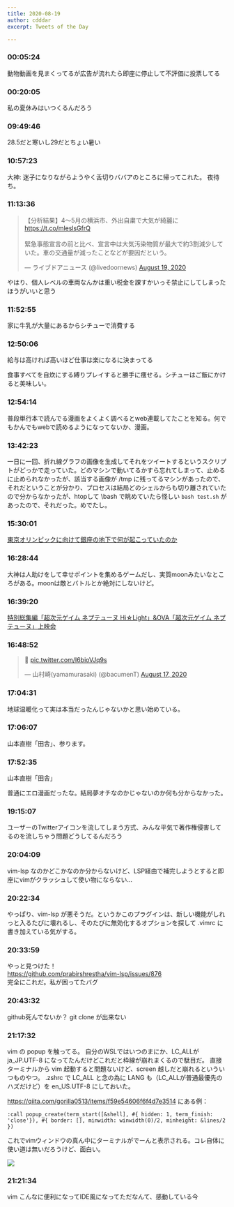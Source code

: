 ```yaml
---
title: 2020-08-19
author: cdddar
excerpt: Tweets of the Day

---
```


### 00:05:24

動物動画を見まくってるが広告が流れたら即座に停止して不評価に投票してる

### 00:20:05

私の夏休みはいつくるんだろう

### 09:49:46

28.5だと寒いし29だとちょい暑い

### 10:57:23

大神:
迷子になりながらようやく舌切りババアのところに帰ってこれた。
夜待ち。

### 11:13:36

<blockquote class="twitter-tweet"><p lang="ja" dir="ltr">【分析結果】4～5月の横浜市、外出自粛で大気が綺麗に<a href="https://t.co/mleslsGfrQ">https://t.co/mleslsGfrQ</a><br><br>緊急事態宣言の前と比べ、宣言中は大気汚染物質が最大で約3割減少していた。車の交通量が減ったことなどが要因だという。</p>&mdash; ライブドアニュース (@livedoornews) <a href="https://twitter.com/livedoornews/status/1295883029529817088?ref_src=twsrc%5Etfw">August 19, 2020</a></blockquote> <script async src="https://platform.twitter.com/widgets.js" charset="utf-8"></script>

やはり、個人レベルの車両なんかは重い税金を課すかいっそ禁止にしてしまったほうがいいと思う

### 11:52:55

家に牛乳が大量にあるからシチューで消費する

### 12:50:06

給与は高ければ高いほど仕事は楽になるに決まってる

食事すべてを自炊にする縛りプレイすると勝手に痩せる。シチューはご飯にかけると美味しい。

### 12:54:14

普段単行本で読んでる漫画をよくよく調べるとweb連載してたことを知る。何でもかんでもwebで読めるようになってないか、漫画。

### 13:42:23

一日に一回、折れ線グラフの画像を生成してそれをツイートするというスクリプトがどっかで走っていた。どのマシンで動いてるかすら忘れてしまって、止めるに止められなかったが、該当する画像が /tmp に残ってるマシンがあったので、それだということが分かり、プロセスは結局どのシェルからも切り離されていたので分からなかったが、htopして \bash で眺めていたら怪しい `bash test.sh` があったので、それだった。めでたし。

### 15:30:01

[東京オリンピックに向けて銀座の地下で何が起こっていたのか](http://kakuyodo.cocolog-nifty.com/blog/2020/02/post-836dd2.html)

### 16:28:44

大神は人助けをして幸せポイントを集めるゲームだし、実質moonみたいなところがある。moonは敵とバトルとか絶対にしないけど。

### 16:39:20

[特別総集編「超次元ゲイム ネプテューヌ Hi☆Light」&OVA「超次元ゲイム ネプテューヌ」上映会](https://live2.nicovideo.jp/watch/lv327234598)

### 16:48:52

<blockquote class="twitter-tweet"><p lang="und" dir="ltr">🐰 <a href="https://t.co/I6bioVJq9s">pic.twitter.com/I6bioVJq9s</a></p>&mdash; 山村崎(yamamurasaki) (@bacumenT) <a href="https://twitter.com/bacumenT/status/1295485443878711296?ref_src=twsrc%5Etfw">August 17, 2020</a></blockquote> <script async src="https://platform.twitter.com/widgets.js" charset="utf-8"></script>

### 17:04:31

地球温暖化って実は本当だったんじゃないかと思い始めている。

### 17:06:07

山本直樹「田舎」、参ります。

### 17:52:35

山本直樹「田舎」

普通にエロ漫画だったな。結局夢オチなのかじゃないのか何も分からなかった。

### 19:15:07

ユーザーのTwitterアイコンを流してしまう方式、みんな平気で著作権侵害してるのを流しちゃう問題どうしてるんだろう

### 20:04:09

vim-lsp なのかどこかなのか分からないけど、LSP経由で補完しようとすると即座にvimがクラッシュして使い物にならない…

### 20:22:34

やっぱり、vim-lsp が悪そうだ。というかこのプラグインは、新しい機能がしれっと入るたびに壊れるし、そのたびに無効化するオプションを探して .vimrc に書き加えている気がする。

### 20:33:59

やっと見つけた！  
https://github.com/prabirshrestha/vim-lsp/issues/876   
完全にこれだ。私が困ってたバグ

### 20:43:32

github死んでないか？ git clone が出来ない

### 21:17:32

vim の popup を触ってる。
自分のWSLではいつのまにか、LC_ALLが ja_JP.UTF-8 になってたんだけどこれだと枠線が崩れまくるので駄目だ。
直接ターミナルから vim 起動すると問題ないけど、screen 越しだと崩れるといういつものやつ。
.zshrc で LC_ALL と念の為に LANG も（LC_ALLが普通最優先のハズだけど）を en_US.UTF-8 にしておいた。

https://qiita.com/gorilla0513/items/f59e54606f6f4d7e3514 にある例：

```vim
:call popup_create(term_start([&shell], #{ hidden: 1, term_finish: 'close'}), #{ border: [], minwidth: winwidth(0)/2, minheight: &lines/2 })
```

これでvimウィンドウの真ん中にターミナルがでーんと表示される。コレ自体に使い道は無いだろうけど、面白い。

![](https://i.imgur.com/As2aC33.png)

### 21:21:34

vim こんなに便利になってIDE風になってただなんて、感動している今
